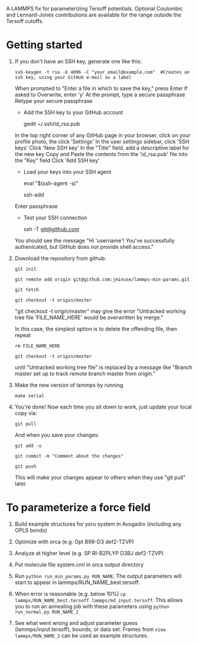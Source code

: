 A LAMMPS fix for parameterizing Tersoff potentials. Optional Coulombic and Lennard-Jones contributions are available for the range outside the Tersoff cutoffs. 

# Getting started
	
1.	If you don't have an SSH key, generate one like this:

		ssh-keygen -t rsa -b 4096 -C "your_email@example.com"  #Creates an ssh key, using your GitHub e-mail as a label
		
	When prompted to "Enter a file in which to save the key," press Enter
	If asked to Overwrite, enter 'y'
	At the prompt, type a secure passphrase
	Retype your secure passphrase

	- Add the SSH key to your GitHub account

		gedit ~/.ssh/id_rsa.pub
	
	In the top right corner of any GitHub page in your browser, click on your profile photo, the click 'Settings'
	In the user settings sidebar, click 'SSH keys'
	Click 'New SSH key'
	In the "Title" field, add a descriptive label for the new key
	Copy and Paste the contents from the 'id_rsa.pub' file into the "Key" field
	Click 'Add SSH key'

	- Load your keys into your SSH agent
	
		eval "$(ssh-agent -s)"
		
		ssh-add
		
	Enter passphrase
	
	- Test your SSH connection

		ssh -T git@github.com
		
	You should see the message "Hi 'username'! You've successfully authenicated, but GitHub does not provide shell access."

2.	Download the repository from github:
	
		git init
		
		git remote add origin git@github.com:jminuse/lammps-min-params.git
		
		git fetch
		
		git checkout -t origin/master

	"git checkout -t origin/master" may give the error "Untracked working tree file 'FILE_NAME_HERE' would be overwritten by merge."

	In this case, the simplest option is to delete the offending file, then repeat

		rm FILE_NAME_HERE

		git checkout -t origin/master 

	until "Untracked working tree file" is replaced by a message like "Branch master set up to track remote branch master from origin."

3.	Make the new version of lammps by running
	
		make serial

4. 	You're done! Now each time you sit down to work, just update your local copy via:

		git pull

	And when you save your changes:

		git add -u

		git commit -m "Comment about the changes"

		git push

	This will make your changes appear to others when they use "git pull" later.

# To parameterize a force field

1.	Build example structures for yoru system in Avogadro (including any OPLS bonds)

2.	Optimize with orca (e.g. Opt B98-D3 def2-TZVP)

3.	Analyze at higher level (e.g. SP RI-B2PLYP D3BJ def2-TZVP)

4.	Put molecule file system.cml in orca output directory

5.	Run `python run_min_params.py RUN_NAME`. The output parameters will start to appear in lammps/RUN_NAME_best.tersoff.

7.	When error is reasonable (e.g. below 10%) `cp lammps/RUN_NAME_best.tersoff lammps/md_input.tersoff`. This allows you to run an annealing job with these parameters using `python run_normal.py RUN_NAME_2`

9.	See what went wrong and adjust parameter guess (lammps/input.tersoff), bounds, or data set. Frames from `view lammps/RUN_NAME_2` can be used as example structures. 
